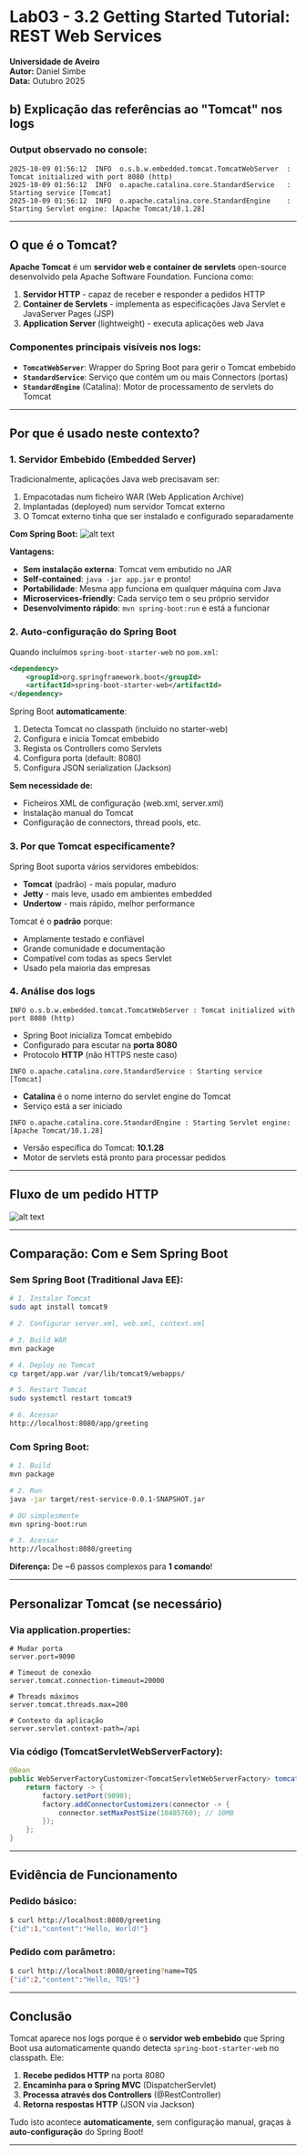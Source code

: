 # Lab03 - 3.2 Getting Started Tutorial: REST Web Services



**Universidade de Aveiro**  
**Autor:** Daniel Simbe  
**Data:** Outubro 2025

## b) Explicação das referências ao "Tomcat" nos logs

### Output observado no console:

```
2025-10-09 01:56:12  INFO  o.s.b.w.embedded.tomcat.TomcatWebServer  : Tomcat initialized with port 8080 (http)
2025-10-09 01:56:12  INFO  o.apache.catalina.core.StandardService   : Starting service [Tomcat]
2025-10-09 01:56:12  INFO  o.apache.catalina.core.StandardEngine    : Starting Servlet engine: [Apache Tomcat/10.1.28]
```

---

## O que é o Tomcat?

**Apache Tomcat** é um **servidor web e container de servlets** open-source desenvolvido pela Apache Software Foundation. Funciona como:

1. **Servidor HTTP** - capaz de receber e responder a pedidos HTTP
2. **Container de Servlets** - implementa as especificações Java Servlet e JavaServer Pages (JSP)
3. **Application Server** (lightweight) - executa aplicações web Java

### Componentes principais visíveis nos logs:

- **`TomcatWebServer`**: Wrapper do Spring Boot para gerir o Tomcat embebido
- **`StandardService`**: Serviço que contém um ou mais Connectors (portas)
- **`StandardEngine`** (Catalina): Motor de processamento de servlets do Tomcat

---

## Por que é usado neste contexto?

### 1. **Servidor Embebido (Embedded Server)**

Tradicionalmente, aplicações Java web precisavam ser:
1. Empacotadas num ficheiro WAR (Web Application Archive)
2. Implantadas (deployed) num servidor Tomcat externo
3. O Tomcat externo tinha que ser instalado e configurado separadamente

**Com Spring Boot:**
![alt text](image-2.png)

**Vantagens:**
-  **Sem instalação externa**: Tomcat vem embutido no JAR
-  **Self-contained**: `java -jar app.jar` e pronto!
-  **Portabilidade**: Mesma app funciona em qualquer máquina com Java
-  **Microservices-friendly**: Cada serviço tem o seu próprio servidor
-  **Desenvolvimento rápido**: `mvn spring-boot:run` e está a funcionar

### 2. **Auto-configuração do Spring Boot**

Quando incluímos `spring-boot-starter-web` no `pom.xml`:

```xml
<dependency>
    <groupId>org.springframework.boot</groupId>
    <artifactId>spring-boot-starter-web</artifactId>
</dependency>
```

Spring Boot **automaticamente**:
1. Detecta Tomcat no classpath (incluído no starter-web)
2. Configura e inicia Tomcat embebido
3. Regista os Controllers como Servlets
4. Configura porta (default: 8080)
5. Configura JSON serialization (Jackson)

**Sem necessidade de:**
- Ficheiros XML de configuração (web.xml, server.xml)
- Instalação manual do Tomcat
- Configuração de connectors, thread pools, etc.

### 3. **Por que Tomcat especificamente?**

Spring Boot suporta vários servidores embebidos:
- **Tomcat** (padrão) - mais popular, maduro
- **Jetty** - mais leve, usado em ambientes embedded
- **Undertow** - mais rápido, melhor performance

Tomcat é o **padrão** porque:
- Amplamente testado e confiável
- Grande comunidade e documentação
- Compatível com todas as specs Servlet
- Usado pela maioria das empresas

### 4. **Análise dos logs**

```
INFO o.s.b.w.embedded.tomcat.TomcatWebServer : Tomcat initialized with port 8080 (http)
```
- Spring Boot inicializa Tomcat embebido
- Configurado para escutar na **porta 8080**
- Protocolo **HTTP** (não HTTPS neste caso)

```
INFO o.apache.catalina.core.StandardService : Starting service [Tomcat]
```
- **Catalina** é o nome interno do servlet engine do Tomcat
- Serviço está a ser iniciado

```
INFO o.apache.catalina.core.StandardEngine : Starting Servlet engine: [Apache Tomcat/10.1.28]
```
- Versão específica do Tomcat: **10.1.28**
- Motor de servlets está pronto para processar pedidos

---

## Fluxo de um pedido HTTP

![alt text](image-1.png)

---

## Comparação: Com e Sem Spring Boot

### Sem Spring Boot (Traditional Java EE):

```bash
# 1. Instalar Tomcat
sudo apt install tomcat9

# 2. Configurar server.xml, web.xml, context.xml

# 3. Build WAR
mvn package

# 4. Deploy no Tomcat
cp target/app.war /var/lib/tomcat9/webapps/

# 5. Restart Tomcat
sudo systemctl restart tomcat9

# 6. Acessar
http://localhost:8080/app/greeting
```

### Com Spring Boot:

```bash
# 1. Build
mvn package

# 2. Run
java -jar target/rest-service-0.0.1-SNAPSHOT.jar

# OU simplesmente
mvn spring-boot:run

# 3. Acessar
http://localhost:8080/greeting
```

**Diferença:** De ~6 passos complexos para **1 comando**! 

---

## Personalizar Tomcat (se necessário)

### Via application.properties:

```properties
# Mudar porta
server.port=9090

# Timeout de conexão
server.tomcat.connection-timeout=20000

# Threads máximos
server.tomcat.threads.max=200

# Contexto da aplicação
server.servlet.context-path=/api
```

### Via código (TomcatServletWebServerFactory):

```java
@Bean
public WebServerFactoryCustomizer<TomcatServletWebServerFactory> tomcatCustomizer() {
    return factory -> {
        factory.setPort(9090);
        factory.addConnectorCustomizers(connector -> {
            connector.setMaxPostSize(10485760); // 10MB
        });
    };
}
```



---

## Evidência de Funcionamento

### Pedido básico:
```bash
$ curl http://localhost:8080/greeting
{"id":1,"content":"Hello, World!"}
```

### Pedido com parâmetro:
```bash
$ curl http://localhost:8080/greeting?name=TQS
{"id":2,"content":"Hello, TQS!"}
```


---

## Conclusão

Tomcat aparece nos logs porque é o **servidor web embebido** que Spring Boot usa automaticamente quando detecta `spring-boot-starter-web` no classpath. Ele:

1. **Recebe pedidos HTTP** na porta 8080
2. **Encaminha para o Spring MVC** (DispatcherServlet)
3. **Processa através dos Controllers** (@RestController)
4. **Retorna respostas HTTP** (JSON via Jackson)

Tudo isto acontece **automaticamente**, sem configuração manual, graças à **auto-configuração** do Spring Boot!

---

